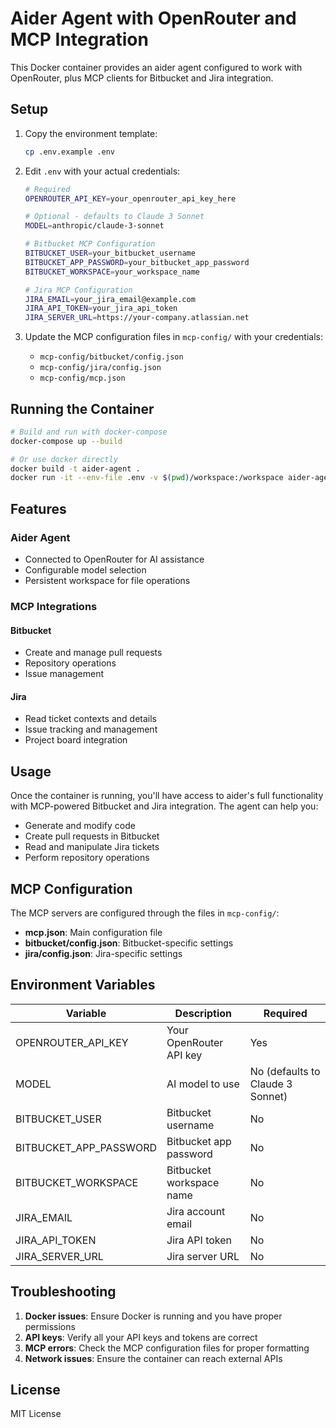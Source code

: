 # Aider Agent with OpenRouter and MCP Integration

This Docker container provides an aider agent configured to work with OpenRouter, plus MCP clients for Bitbucket and Jira integration.

## Setup

1. Copy the environment template:
   ```bash
   cp .env.example .env
   ```

2. Edit `.env` with your actual credentials:
   ```bash
   # Required
   OPENROUTER_API_KEY=your_openrouter_api_key_here

   # Optional - defaults to Claude 3 Sonnet
   MODEL=anthropic/claude-3-sonnet

   # Bitbucket MCP Configuration
   BITBUCKET_USER=your_bitbucket_username
   BITBUCKET_APP_PASSWORD=your_bitbucket_app_password
   BITBUCKET_WORKSPACE=your_workspace_name

   # Jira MCP Configuration
   JIRA_EMAIL=your_jira_email@example.com
   JIRA_API_TOKEN=your_jira_api_token
   JIRA_SERVER_URL=https://your-company.atlassian.net
   ```

3. Update the MCP configuration files in `mcp-config/` with your credentials:
   - `mcp-config/bitbucket/config.json`
   - `mcp-config/jira/config.json`
   - `mcp-config/mcp.json`

## Running the Container

```bash
# Build and run with docker-compose
docker-compose up --build

# Or use docker directly
docker build -t aider-agent .
docker run -it --env-file .env -v $(pwd)/workspace:/workspace aider-agent
```

## Features

### Aider Agent
- Connected to OpenRouter for AI assistance
- Configurable model selection
- Persistent workspace for file operations

### MCP Integrations

#### Bitbucket
- Create and manage pull requests
- Repository operations
- Issue management

#### Jira
- Read ticket contexts and details
- Issue tracking and management
- Project board integration

## Usage

Once the container is running, you'll have access to aider's full functionality with MCP-powered Bitbucket and Jira integration. The agent can help you:

- Generate and modify code
- Create pull requests in Bitbucket
- Read and manipulate Jira tickets
- Perform repository operations

## MCP Configuration

The MCP servers are configured through the files in `mcp-config/`:

- **mcp.json**: Main configuration file
- **bitbucket/config.json**: Bitbucket-specific settings
- **jira/config.json**: Jira-specific settings

## Environment Variables

| Variable | Description | Required |
|----------|-------------|----------|
| OPENROUTER_API_KEY | Your OpenRouter API key | Yes |
| MODEL | AI model to use | No (defaults to Claude 3 Sonnet) |
| BITBUCKET_USER | Bitbucket username | No |
| BITBUCKET_APP_PASSWORD | Bitbucket app password | No |
| BITBUCKET_WORKSPACE | Bitbucket workspace name | No |
| JIRA_EMAIL | Jira account email | No |
| JIRA_API_TOKEN | Jira API token | No |
| JIRA_SERVER_URL | Jira server URL | No |

## Troubleshooting

1. **Docker issues**: Ensure Docker is running and you have proper permissions
2. **API keys**: Verify all your API keys and tokens are correct
3. **MCP errors**: Check the MCP configuration files for proper formatting
4. **Network issues**: Ensure the container can reach external APIs

## License

MIT License
